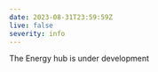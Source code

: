 ```yaml
---
date: 2023-08-31T23:59:59Z
live: false
severity: info
---
```

 
The Energy hub is under development
